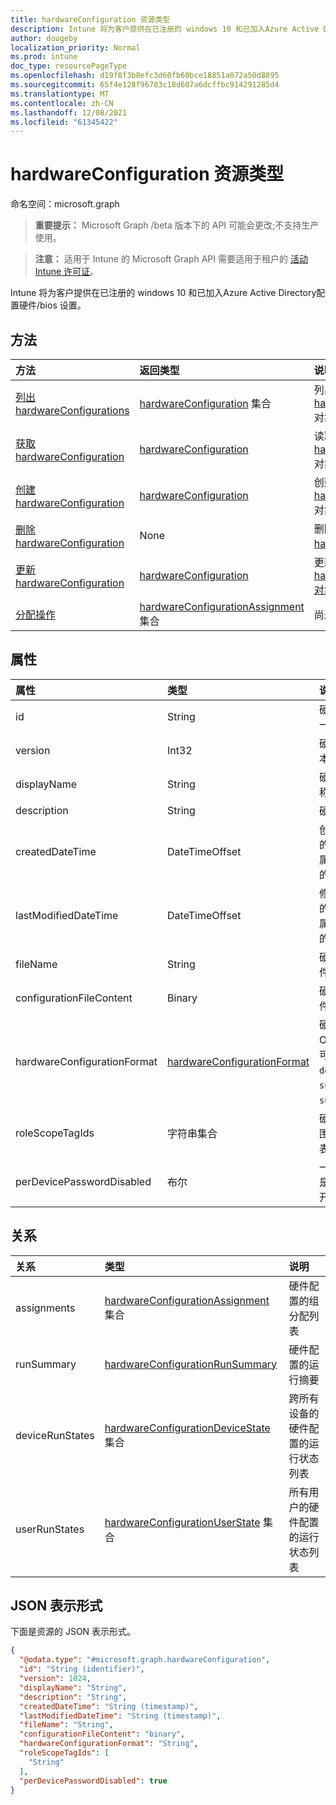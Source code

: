 ```yaml
---
title: hardwareConfiguration 资源类型
description: Intune 将为客户提供在已注册的 windows 10 和已加入Azure Active Directory配置硬件/bios 设置。
author: dougeby
localization_priority: Normal
ms.prod: intune
doc_type: resourcePageType
ms.openlocfilehash: d19f8f3b8efc3d60fb60bce18851a072a50d8895
ms.sourcegitcommit: 65f4e128f96783c18d607a6dcffbc914291285d4
ms.translationtype: MT
ms.contentlocale: zh-CN
ms.lasthandoff: 12/08/2021
ms.locfileid: "61345422"
---
```

# <a name="hardwareconfiguration-resource-type"></a>hardwareConfiguration 资源类型

命名空间：microsoft.graph

> **重要提示：** Microsoft Graph /beta 版本下的 API 可能会更改;不支持生产使用。

> **注意：** 适用于 Intune 的 Microsoft Graph API 需要适用于租户的 [活动 Intune 许可证](https://go.microsoft.com/fwlink/?linkid=839381)。

Intune 将为客户提供在已注册的 windows 10 和已加入Azure Active Directory配置硬件/bios 设置。

## <a name="methods"></a>方法
|方法|返回类型|说明|
|:---|:---|:---|
|[列出 hardwareConfigurations](../api/intune-deviceconfig-hardwareconfiguration-list.md)|[hardwareConfiguration](../resources/intune-deviceconfig-hardwareconfiguration.md) 集合|列出 [hardwareConfiguration](../resources/intune-deviceconfig-hardwareconfiguration.md) 对象的属性和关系。|
|[获取 hardwareConfiguration](../api/intune-deviceconfig-hardwareconfiguration-get.md)|[hardwareConfiguration](../resources/intune-deviceconfig-hardwareconfiguration.md)|读取 [hardwareConfiguration](../resources/intune-deviceconfig-hardwareconfiguration.md) 对象的属性和关系。|
|[创建 hardwareConfiguration](../api/intune-deviceconfig-hardwareconfiguration-create.md)|[hardwareConfiguration](../resources/intune-deviceconfig-hardwareconfiguration.md)|创建新的 [hardwareConfiguration](../resources/intune-deviceconfig-hardwareconfiguration.md) 对象。|
|[删除 hardwareConfiguration](../api/intune-deviceconfig-hardwareconfiguration-delete.md)|None|删除 [hardwareConfiguration](../resources/intune-deviceconfig-hardwareconfiguration.md)。|
|[更新 hardwareConfiguration](../api/intune-deviceconfig-hardwareconfiguration-update.md)|[hardwareConfiguration](../resources/intune-deviceconfig-hardwareconfiguration.md)|更新 [hardwareConfiguration 对象](../resources/intune-deviceconfig-hardwareconfiguration.md) 的属性。|
|[分配操作](../api/intune-deviceconfig-hardwareconfiguration-assign.md)|[hardwareConfigurationAssignment](../resources/intune-deviceconfig-hardwareconfigurationassignment.md) 集合|尚未记录|

## <a name="properties"></a>属性
|属性|类型|说明|
|:---|:---|:---|
|id|String|硬件配置的唯一标识符|
|version|Int32|硬件配置的版本|
|displayName|String|硬件配置的名称|
|description|String|硬件配置说明|
|createdDateTime|DateTimeOffset|创建硬件配置的时间戳。 此属性是只读的。|
|lastModifiedDateTime|DateTimeOffset|修改硬件配置的时间戳。 此属性是只读的。|
|fileName|String|硬件配置的文件名|
|configurationFileContent|Binary|硬件配置的文件内容|
|hardwareConfigurationFormat|[hardwareConfigurationFormat](../resources/intune-deviceconfig-hardwareconfigurationformat.md)|硬件配置的 Oem 类型。 可取值为：`dell`、`surface`、`surfaceDock`。|
|roleScopeTagIds|字符串集合|硬件配置的范围标记标识列表|
|perDevicePasswordDisabled|布尔|一个值，指示是否禁用每个开发密码|

## <a name="relationships"></a>关系
|关系|类型|说明|
|:---|:---|:---|
|assignments|[hardwareConfigurationAssignment](../resources/intune-deviceconfig-hardwareconfigurationassignment.md) 集合|硬件配置的组分配列表|
|runSummary|[hardwareConfigurationRunSummary](../resources/intune-deviceconfig-hardwareconfigurationrunsummary.md)|硬件配置的运行摘要|
|deviceRunStates|[hardwareConfigurationDeviceState](../resources/intune-deviceconfig-hardwareconfigurationdevicestate.md) 集合|跨所有设备的硬件配置的运行状态列表|
|userRunStates|[hardwareConfigurationUserState](../resources/intune-deviceconfig-hardwareconfigurationuserstate.md) 集合|所有用户的硬件配置的运行状态列表|

## <a name="json-representation"></a>JSON 表示形式
下面是资源的 JSON 表示形式。
<!-- {
  "blockType": "resource",
  "keyProperty": "id",
  "@odata.type": "microsoft.graph.hardwareConfiguration"
}
-->
``` json
{
  "@odata.type": "#microsoft.graph.hardwareConfiguration",
  "id": "String (identifier)",
  "version": 1024,
  "displayName": "String",
  "description": "String",
  "createdDateTime": "String (timestamp)",
  "lastModifiedDateTime": "String (timestamp)",
  "fileName": "String",
  "configurationFileContent": "binary",
  "hardwareConfigurationFormat": "String",
  "roleScopeTagIds": [
    "String"
  ],
  "perDevicePasswordDisabled": true
}
```





